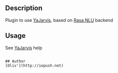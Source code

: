 <!---
IMPORTANT
=========
This README.md is displayed in the WebStore as well as within Jarvis app
Please do not change the structure of this file
Fill-in Description, Usage & Author sections
Make sure to rename the [en] folder into the language code your plugin is written in (ex: fr, es, de, it...)
For multi-language plugin:
- clone the language directory and translate commands/functions.sh
- optionally write the Description / Usage sections in several languages
-->
## Description
Plugin to use [YaJarvis](https://github.com/Oliv4945/YaJarvis), based on [Rasa NLU](https://github.com/RasaHQ/rasa_nlu) backend

## Usage
See [YaJarvis](https://github.com/Oliv4945/YaJarvis) help
```

## Author
[Oliv'](http://iopush.net)
